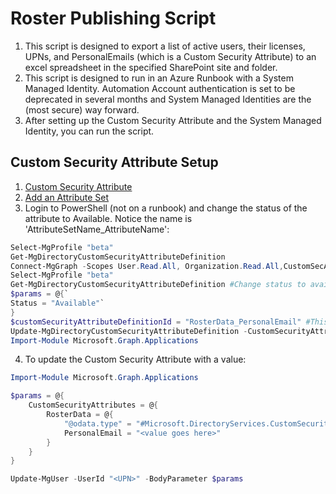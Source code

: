 # Roster Publishing Script
1. This script is designed to export a list of active users, their licenses, UPNs, and PersonalEmails (which is a Custom Security Attribute) to an excel spreadsheet in the specified SharePoint site and folder.
2. This script is designed to run in an Azure Runbook with a System Managed Identity. Automation Account authentication is set to be deprecated in several months and System Managed Identities are the (most secure) way forward.
3. After setting up the Custom Security Attribute and the System Managed Identity, you can run the script.
## Custom Security Attribute Setup
1. [Custom Security Attribute](https://learn.microsoft.com/en-us/azure/active-directory/fundamentals/custom-security-attributes-add?tabs=ms-powershell#add-an-attribute-set)
2. [Add an Attribute Set](https://learn.microsoft.com/en-us/azure/active-directory/fundamentals/custom-security-attributes-add#add-a-custom-security-attribute)
3.   Login to PowerShell (not on a runbook) and change the status of the attribute to Available. Notice the name is 'AttributeSetName_AttributeName':
```PowerShell
Select-MgProfile "beta"
Get-MgDirectoryCustomSecurityAttributeDefinition
Connect-MgGraph -Scopes User.Read.All, Organization.Read.All,CustomSecAttributeDefinition.ReadWrite.All
Select-MgProfile "beta"
Get-MgDirectoryCustomSecurityAttributeDefinition #Change status to available to it can be used.
$params = @{`
Status = "Available"`
}
$customSecurityAttributeDefinitionId = "RosterData_PersonalEmail" #This will correspind to whatever you setup in steps 1 and 2, but must be in this format.
Update-MgDirectoryCustomSecurityAttributeDefinition -CustomSecurityAttributeDefinitionId $customSecurityAttributeDefinitionId -BodyParameter $params
Import-Module Microsoft.Graph.Applications
```
4. To update the Custom Security Attribute with a value:
```PowerShell
Import-Module Microsoft.Graph.Applications

$params = @{
	CustomSecurityAttributes = @{
		RosterData = @{
			"@odata.type" = "#Microsoft.DirectoryServices.CustomSecurityAttributeValue"
			PersonalEmail = "<value goes here>"
		}
	}
}

Update-MgUser -UserId "<UPN>" -BodyParameter $params
```


